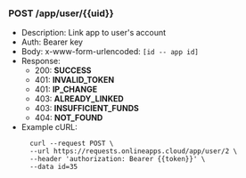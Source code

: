 ### POST /app/user/{{uid}}
- Description: Link app to user's account
- Auth: Bearer key
- Body: x-www-form-urlencoded: `[id -- app id]`
- Response:
    - 200: **SUCCESS**
    - 401: **INVALID_TOKEN**
    - 401: **IP_CHANGE**
    - 403: **ALREADY_LINKED**
    - 403: **INSUFFICIENT_FUNDS**
    - 404: **NOT_FOUND**
- Example cURL:
  ```
    curl --request POST \
    --url https://requests.onlineapps.cloud/app/user/2 \
    --header 'authorization: Bearer {{token}}' \
    --data id=35
